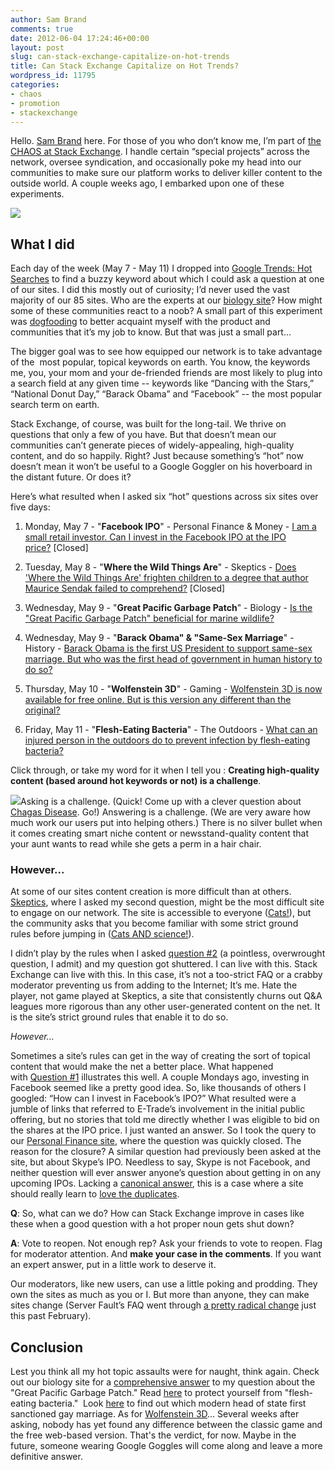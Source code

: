 ```yaml
---
author: Sam Brand
comments: true
date: 2012-06-04 17:24:46+00:00
layout: post
slug: can-stack-exchange-capitalize-on-hot-trends
title: Can Stack Exchange Capitalize on Hot Trends?
wordpress_id: 11795
categories:
- chaos
- promotion
- stackexchange
---
```


Hello. [Sam Brand](http://stackexchange.com/users/482412/samthebrand) here. For those of you who don’t know me, I’m part of [the CHAOS at Stack Exchange](http://blog.stackoverflow.com/2011/11/the-art-of-organizing-chaos/). I handle certain “special projects” across the network, oversee syndication, and occasionally poke my head into our communities to make sure our platform works to deliver killer content to the outside world. A couple weeks ago, I embarked upon one of these experiments.

![](http://blog.stackoverflow.com/wp-content/uploads/teh-hawtness-300x293.png)


## What I did


Each day of the week (May 7 - May 11) I dropped into [Google Trends: Hot Searches](http://www.google.com/trends/hottrends?sa=X) to find a buzzy keyword about which I could ask a question at one of our sites. I did this mostly out of curiosity; I’d never used the vast majority of our 85 sites. Who are the experts at our [biology site](http://biology.stackexchange.com/)? How might some of these communities react to a noob? A small part of this experiment was [dogfooding](http://blog.stackoverflow.com/2010/01/eating-our-own-careers-dogfood/) to better acquaint myself with the product and communities that it’s my job to know. But that was just a small part...

The bigger goal was to see how equipped our network is to take advantage of the  most popular, topical keywords on earth. You know, the keywords me, you, your mom and your de-friended friends are most likely to plug into a search field at any given time -- keywords like “Dancing with the Stars,” “National Donut Day,” “Barack Obama” and “Facebook” -- the most popular search term on earth.

Stack Exchange, of course, was built for the long-tail. We thrive on questions that only a few of you have. But that doesn’t mean our communities can’t generate pieces of widely-appealing, high-quality content, and do so happily. Right? Just because something’s “hot” now doesn’t mean it won’t be useful to a Google Goggler on his hoverboard in the distant future. Or does it?

Here’s what resulted when I asked six “hot” questions across six sites over five days:



	
  1. Monday, May 7 - "**Facebook IPO**" - Personal Finance & Money - [I am a small retail investor. Can I invest in the Facebook IPO at the IPO price?](http://money.stackexchange.com/questions/14975/i-am-a-small-retail-investor-can-i-invest-in-the-facebook-ipo-at-the-ipo-price) [Closed]

	
  2. Tuesday, May 8 - "**Where the Wild Things Are**" - Skeptics - [Does 'Where the Wild Things Are' frighten children to a degree that author Maurice Sendak failed to comprehend?](http://skeptics.stackexchange.com/questions/9372/does-where-the-wild-things-are-frighten-children-to-a-degree-that-author-mauri) [Closed]

	
  3. Wednesday, May 9 - "**Great Pacific Garbage Patch**" - Biology - [Is the "Great Pacific Garbage Patch" beneficial for marine wildlife?](http://biology.stackexchange.com/questions/2212/is-the-great-pacific-garbage-patch-beneficial-for-marine-wildlife)

	
  4. Wednesday, May 9 - "**Barack Obama" & "Same-Sex Marriage**" - History - [Barack Obama is the first US President to support same-sex marriage. But who was the first head of government in human history to do so?](http://history.stackexchange.com/questions/1983/barack-obama-is-the-first-us-president-to-support-same-sex-marriage-but-who-was)

	
  5. Thursday, May 10 - "**Wolfenstein 3D**" - Gaming - [Wolfenstein 3D is now available for free online. But is this version any different than the original?](http://gaming.stackexchange.com/questions/65746/wolfenstein-3d-is-now-available-for-free-online-but-is-this-version-any-differe)

	
  6. Friday, May 11 - "**Flesh-Eating Bacteria**" - The Outdoors - [What can an injured person in the outdoors do to prevent infection by flesh-eating bacteria?](http://outdoors.stackexchange.com/questions/1497/what-can-an-injured-person-in-the-outdoors-do-to-prevent-infection-by-flesh-eati)


Click through, or take my word for it when I tell you : **Creating high-quality content **(based around hot keywords or not)** is a challenge**.

[![](http://blog.stackoverflow.com/wp-content/uploads/seths-drawing-bigger-1024x665.jpg)](http://blog.stackoverflow.com/2012/06/can-stack-exchange-capitalize-on-hot-trends/seths-drawing-bigger/)Asking is a challenge. (Quick! Come up with a clever question about [Chagas Disease](http://www.google.com/trends/hottrends?q=chagas+disease). Go!) Answering is a challenge. (We are very aware how much work our users put into helping others.) There is no silver bullet when it comes creating smart niche content or newsstand-quality content that your aunt wants to read while she gets a perm in a hair chair.


### However...


At some of our sites content creation is more difficult than at others. [Skeptics](http://skeptics.stackexchange.com/), where I asked my second question, might be the most difficult site to engage on our network. The site is accessible to everyone ([Cats!](http://mashable.com/2010/10/21/why-does-the-web-love-cats/)), but the community asks that you become familiar with some strict ground rules before jumping in ([Cats AND science!](http://skeptics.stackexchange.com/questions/3060/do-cats-always-land-on-their-feet)).

I didn’t play by the rules when I asked [question #2](http://skeptics.stackexchange.com/q/9372/4070) (a pointless, overwrought question, I admit) and my question got shuttered. I can live with this. Stack Exchange can live with this. In this case, it’s not a too-strict FAQ or a crabby moderator preventing us from adding to the Internet; It’s me. Hate the player, not game played at Skeptics, a site that consistently churns out Q&A leagues more rigorous than any other user-generated content on the net. It is the site’s strict ground rules that enable it to do so.

_However..._

Sometimes a site’s rules can get in the way of creating the sort of topical content that would make the net a better place. What happened with [Question #1](http://money.stackexchange.com/q/14975/5139) illustrates this well. A couple Mondays ago, investing in Facebook seemed like a pretty good idea. So, like thousands of others I googled: “How can I invest in Facebook’s IPO?” What resulted were a jumble of links that referred to E-Trade’s involvement in the initial public offering, but no stories that told me directly whether I was eligible to bid on the shares at the IPO price. I just wanted an answer. So I took the query to our [Personal Finance site](http://money.stackexchange.com/), where the question was quickly closed. The reason for the closure? A similar question had previously been asked at the site, but about Skype’s IPO. Needless to say, Skype is not Facebook, and neither question will ever answer anyone’s question about getting in on any upcoming IPOs. Lacking a [canonical answer](http://blog.stackoverflow.com/2011/01/the-wikipedia-of-long-tail-programming-questions/), this is a case where a site should really learn to [love the duplicates](http://blog.stackoverflow.com/2010/11/dr-strangedupe-or-how-i-learned-to-stop-worrying-and-love-duplication/).

**Q**: So, what can we do? How can Stack Exchange improve in cases like these when a good question with a hot proper noun gets shut down?

**A**: Vote to reopen. Not enough rep? Ask your friends to vote to reopen. Flag for moderator attention. And **make your case in the comments**. If you want an expert answer, put in a little work to deserve it.

Our moderators, like new users, can use a little poking and prodding. They own the sites as much as you or I. But more than anyone, they can make sites change (Server Fault’s FAQ went through [a pretty radical change](http://meta.serverfault.com/questions/2894/voting-on-the-faq-rewrite-round-2) just this past February).


## Conclusion


Lest you think all my hot topic assaults were for naught, think again. Check out our biology site for a [comprehensive answer](http://biology.stackexchange.com/a/2221/423) to my question about the "Great Pacific Garbage Patch." Read [here](http://outdoors.stackexchange.com/a/1498/138) to protect yourself from "flesh-eating bacteria."  Look [here](http://history.stackexchange.com/a/1985/282) to find out which modern head of state first sanctioned gay marriage. As for [Wolfenstein 3D](http://gaming.stackexchange.com/q/65746/13524)… Several weeks after asking, nobody has yet found any difference between the classic game and the free web-based version. That's the verdict, for now. Maybe in the future, someone wearing Google Goggles will come along and leave a more definitive answer.
